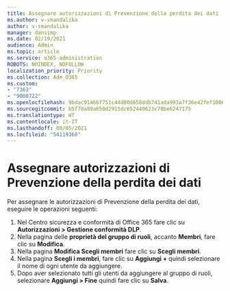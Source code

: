 ```yaml
---
title: Assegnare autorizzazioni di Prevenzione della perdita dei dati
ms.author: v-smandalika
author: v-smandalika
manager: dansimp
ms.date: 02/19/2021
audience: Admin
ms.topic: article
ms.service: o365-administration
ROBOTS: NOINDEX, NOFOLLOW
localization_priority: Priority
ms.collection: Adm_O365
ms.custom:
- "7363"
- "9000722"
ms.openlocfilehash: 9bdac91466f751c44d80d658ddb741ada993a7f36e42fef10064c8a1dff9e662
ms.sourcegitcommit: b5f7da89a650d2915dc652449623c78be6247175
ms.translationtype: HT
ms.contentlocale: it-IT
ms.lasthandoff: 08/05/2021
ms.locfileid: "54119360"
---
```

# <a name="assign-data-loss-prevention-dlp-permissions"></a>Assegnare autorizzazioni di Prevenzione della perdita dei dati

Per assegnare le autorizzazioni di Prevenzione della perdita dei dati, eseguire le operazioni seguenti:

1. Nel Centro sicurezza e conformità di Office 365 fare clic su **Autorizzazioni > Gestione conformità DLP**.
2. Nella pagina delle **proprietà del gruppo di ruoli**, accanto **Membri**, fare clic su **Modifica**.
3. Nella pagina **Modifica Scegli membri** fare clic su **Scegli membri**.
4. Nella pagina **Scegli i membri**, fare clic su **Aggiungi +** quindi selezionare il nome di ogni utente da aggiungere.
5. Dopo aver selezionato tutti gli utenti da aggiungere al gruppo di ruoli, selezionare **Aggiungi > Fine** quindi fare clic su **Salva**.
